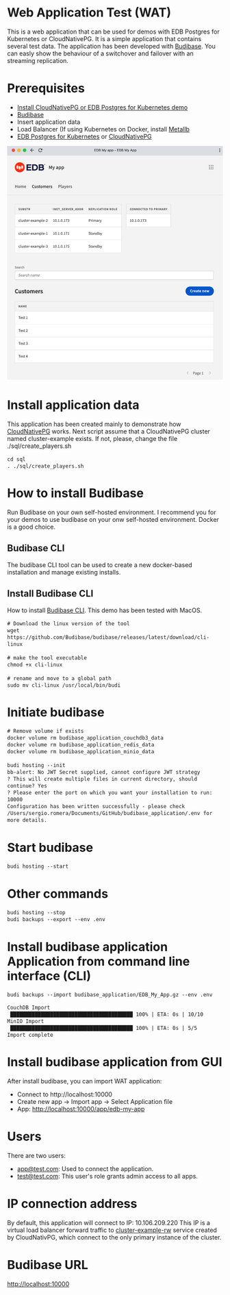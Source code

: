 # Web Application Test (WAT)
This is a web application that can be used for demos with EDB Postgres for Kubernetes or CloudNativePG. It is a simple application that contains several test data.
The application has been developed with [Budibase](https://budibase.com).
You can easly show the behaviour of a switchover and failover with an streaming replication.

# Prerequisites
- [Install CloudNativePG or EDB Postgres for Kubernetes demo](https://github.com/sergioenterprisedb/kubecon2022-demo)
- [Budibase](https://budibase.com)
- Insert application data
- Load Balancer (If using Kubernetes on Docker, install [Metallb](https://metallb.universe.tf/installation/)
- [EDB Postgres for Kubernetes](https://www.enterprisedb.com/products/edb-postgres-for-kubernetes) or [CloudNativePG](https://cloudnative-pg.io)

![WAT](/images/budibase_wat.png)

# Install application data
This application has been created mainly to demonstrate how [CloudNativePG](https://cloudnative-pg.io) works.
Next script assume that a CloudNativePG cluster named cluster-example exists. If not, please, change the file ./sql/create_players.sh
```
cd sql
. ./sql/create_players.sh
```

# How to install Budibase
Run Budibase on your own self-hosted environment.
I recommend you for your demos to use budibase on your onw self-hosted environment. Docker is a good choice.

## Budibase CLI
The budibase CLI tool can be used to create a new docker-based installation and manage existing installs.

## Install Budibase CLI
How to install [Budibase CLI](https://docs.budibase.com/docs/budibase-cli-setup).
This demo has been tested with MacOS.
```
# Download the linux version of the tool
wget https://github.com/Budibase/budibase/releases/latest/download/cli-linux

# make the tool executable
chmod +x cli-linux

# rename and move to a global path
sudo mv cli-linux /usr/local/bin/budi
```

# Initiate budibase
```
# Remove volume if exists
docker volume rm budibase_application_couchdb3_data
docker volume rm budibase_application_redis_data
docker volume rm budibase_application_minio_data

budi hosting --init
bb-alert: No JWT Secret supplied, cannot configure JWT strategy
? This will create multiple files in current directory, should continue? Yes
? Please enter the port on which you want your installation to run:  10000
Configuration has been written successfully - please check /Users/sergio.romera/Documents/GitHub/budibase_application/.env for more details.
```
# Start budibase
```
budi hosting --start
```

# Other commands
```
budi hosting --stop
budi backups --export --env .env
```

# Install budibase application Application from command line interface (CLI)
```
budi backups --import budibase_application/EDB_My_App.gz --env .env
```
```
CouchDB Import
 ████████████████████████████████████████ 100% | ETA: 0s | 10/10
MinIO Import
 ████████████████████████████████████████ 100% | ETA: 0s | 5/5
Import complete
```

# Install budibase application from GUI
After install budibase, you can import WAT application:
- Connect to http://localhost:10000
- Create new app -> Import app -> Select Application file
- App: [http://localhost:10000/app/edb-my-app](http://localhost:10000/app/edb-my-app)

# Users
There are two users:
- app@test.com: Used to connect the application.
- test@test.com: This user's role grants admin access to all apps.

# IP connection address
By default, this application will connect to IP: 10.106.209.220
This IP is a virtual load balancer forward traffic to [cluster-example-rw](https://www.enterprisedb.com/docs/postgres_for_kubernetes/latest/architecture/) service created by CloudNativPG, which connect to the only primary instance of the cluster.

# Budibase URL
[http://localhost:10000](http://localhost:10000)


